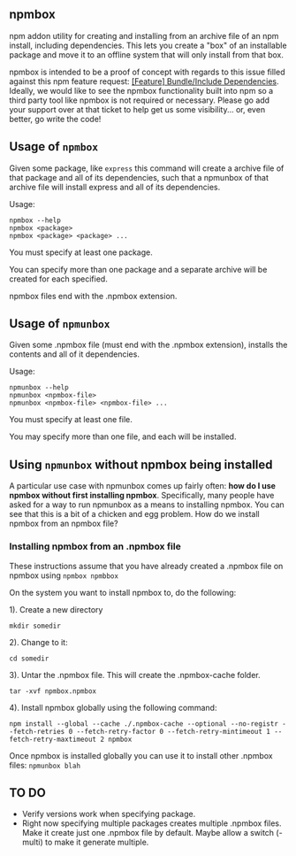 npmbox
-------

npm addon utility for creating and installing from an archive file of an npm install, including dependencies.  This lets you create a "box" of an installable package and move it to an offline system that will only install from that box.

npmbox is intended to be a proof of concept with regards to this issue filled against this npm feature request: [[Feature] Bundle/Include Dependencies](https://github.com/isaacs/npm/issues/4210).  Ideally, we would like to see the npmbox functionality built into npm so a third party tool like npmbox is not required or necessary. Please go add your support over at that ticket to help get us some visibility... or, even better, go write the code!

## Usage of `npmbox`

Given some package, like `express` this command will create a archive file of that package and all of its dependencies, such that a npmunbox of that archive file will install express and all of its dependencies.

Usage:

	npmbox --help
	npmbox <package>
	npmbox <package> <package> ...

You must specify at least one package.

You can specify more than one package and a separate archive will be created for each specified.

npmbox files end with the .npmbox extension.

## Usage of `npmunbox`

Given some .npmbox file (must end with the .npmbox extension), installs the contents and all of it dependencies.

Usage:

	npmunbox --help
	npmunbox <npmbox-file>
	npmunbox <npmbox-file> <npmbox-file> ...

You must specify at least one file.

You may specify more than one file, and each will be installed.

## Using `npmunbox` without npmbox being installed

A particular use case with npmunbox comes up fairly often: **how do I use npmbox without first installing npmbox**.  Specifically, many people have asked for a way to run npmunbox as a means to installing npmbox.  You can see that this is a bit of a chicken and egg problem.  How do we install npmbox from an npmbox file?

### Installing npmbox from an .npmbox file

These instructions assume that you have already created a .npmbox file on npmbox using `npmbox npmbbox`

On the system you want to install npmbox to, do the following:

1). Create a new directory

	mkdir somedir

2). Change to it:

	cd somedir

3). Untar the .npmbox file.  This will create the .npmbox-cache folder.

	tar -xvf npmbox.npmbox

4). Install npmbox globally using the following command:

	npm install --global --cache ./.npmbox-cache --optional --no-registr --fetch-retries 0 --fetch-retry-factor 0 --fetch-retry-mintimeout 1 --fetch-retry-maxtimeout 2 npmbox

Once npmbox is installed globally you can use it to install other .npmbox files: `npmunbox blah`

## TO DO

- Verify versions work when specifying package.
- Right now specifying multiple packages creates multiple .npmbox files.  Make it create just one .npmbox file by default.  Maybe allow a switch (-multi) to make it generate multiple.
